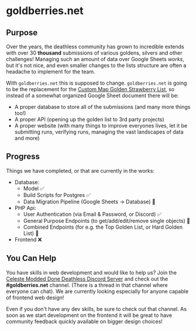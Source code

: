 # goldberries.net

## Purpose

Over the years, the deathless community has grown to incredible extends with over 30 **thousand** submissions of various goldens, silvers and other challenges! Managing such an amount of data over Google Sheets _works_, but it's not nice, and even smaller changes to the lists structure are often a headache to implement for the team.

With `goldberries.net` this is supposed to change. `goldberries.net` is going to be the replacement for the [Custom Map Golden Strawberry List](https://docs.google.com/spreadsheets/d/1v0yhceinMGr5alNekOxEkYCxXcYUsbtzMRVMezxbcVY/edit?pli=1#gid=475305335), so instead of a somewhat organized Google Sheet document there will be:

- A proper database to store all of the submissions (and many more things too!)
- A proper API (opening up the golden list to 3rd party projects)
- A proper website (with many things to improve everyones lives, let it be submitting runs, verifying runs, managing the vast landscapes of data and more)

## Progress

Things we have completed, or that are currently in the works:

- Database:
  - Model ✅
  - Build Scripts for Postgres ✅
  - Data Migration Pipeline (Google Sheets -> Database) 🔧
- PHP Api:
  - User Authentication (via Email & Password, or Discord) ✅
  - General Purpose Endpoints (to get/add/edit/remove single objects) 🔧
  - Combined Endpoints (for e.g. the Top Golden List, or Hard Golden List) 🔧
- Frontend ❌

## You Can Help

You have skills in web development and would like to help us? Join the [Celeste Modded Done Deathless Discord Server](https://discord.gg/GeJvmMycaC) and check out the **#goldberries.net** channel. (There is a thread in that channel where everyone can chat). We are currently looking especially for anyone capable of frontend web design!

Even if you don't have any dev skills, be sure to check out that channel. As soon as we start development on the frontend it will be great to have community feedback quickly available on bigger design choices!
